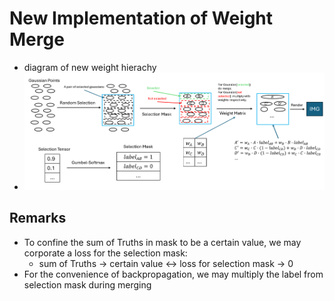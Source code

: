 # New Implementation of Weight Merge
- diagram of new weight hierachy
- ![hie](./weight_merge_new_hierachy.png)
## Remarks
- To confine the sum of Truths in mask to be a certain value, we may corporate a loss for the selection mask: 
    - sum of Truths -> certain value ↔ loss for selection mask -> 0
- For the convenience of backpropagation, we may multiply the label from selection mask during merging
